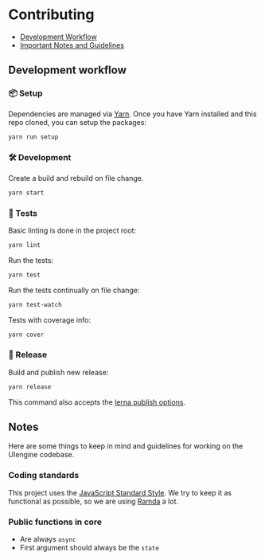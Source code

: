 # Contributing

- [Development Workflow](#development-workflow)
- [Important Notes and Guidelines](#notes)

## Development workflow

### 📦 Setup

Dependencies are managed via [Yarn](https://yarnpkg.com/).
Once you have Yarn installed and this repo cloned, you can setup the packages:

```bash
yarn run setup
```

### 🛠 Development

Create a build and rebuild on file change.

```bash
yarn start
```

### 🚥 Tests

Basic linting is done in the project root:

```bash
yarn lint
```

Run the tests:

```bash
yarn test
```

Run the tests continually on file change:

```bash
yarn test-watch
```

Tests with coverage info:

```bash
yarn cover
```

### 🚀 Release

Build and publish new release:

```bash
yarn release
```

This command also accepts the [lerna publish options](https://github.com/lerna/lerna#publish).

## Notes

Here are some things to keep in mind and guidelines for working on the UIengine codebase.

### Coding standards

This project uses the [JavaScript Standard Style](http://standardjs.com/).
We try to keep it as functional as possible, so we are using [Ramda](http://ramdajs.com/) a lot.

### Public functions in core

- Are always `async`
- First argument should always be the `state`
